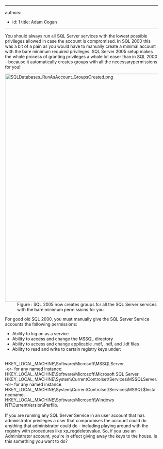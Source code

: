 

---
authors:
  - id: 1
    title: Adam Cogan
---




<span class='intro'> <p class="ssw15-rteElement-P">​​​​​​​​You should always run all SQL Server services with the lowest possible privileges allowed in case the account is compromised. In SQL 2000 this was a bit of a pain as you would have to manually create a minimal account with the bare minimum required privileges. SQL Server 2005 setup makes the whole process of granting privileges a whole lot easer than in SQL 2000 - because it automatically creates groups with all the necessary ​permissions for you!​<br></p> </span>

<dl class="image"><dt><img src="/PublishingImages/SQLDatabases_RunAsAccount_GroupsCreated.png" alt="SQLDatabases_RunAsAccount_GroupsCreated.png" style="width&#58;750px;" /></dt><dd>Figure &#58;&#160;SQL 2005 now creates groups for all the SQL Server services with the bare minimum permissions for you</dd></dl>
<p>For good old SQL 2000, you must manually give the SQL Server Service accounts the following permissions&#58;</p><ul><li>Ability to log on as a service</li><li>Ability to access and change the MSSQL directory</li><li>Ability to access and change applicable .mdf, .ndf, and .ldf files</li><li>Ability to read and write to certain registry keys under&#58;</li></ul><p>
   <br>HKEY_LOCAL_MACHINE\Software\Microsoft\MSSQLServer.<br>-or- for any named instance&#58; HKEY_LOCAL_MACHINE\Software\Microsoft\Microsoft SQL Server.<br>HKEY_LOCAL_MACHINE\System\CurrentControlset\Services\MSSQLServer.<br>-or- for any named instance&#58; HKEY_LOCAL_MACHINE\System\CurrentControlset\Services\MSSQL$Instancename.<br>HKEY_LOCAL_MACHINE\Software\Microsoft\Windows NT\CurrentVersion\Perflib.<br><br>If you are running any SQL Server Service in an user account that has administrator privileges a user that compromises the account could do anything that administrator could do - including playing around with the registry with procedures like xp_regdeletevalue. So, if you use an Administrator account, you're in effect giving away the keys to the house. Is this something you want to do?<br><br></p>


